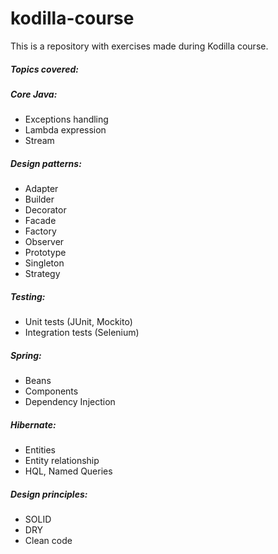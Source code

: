 <h1>  kodilla-course </h1>

This is a repository with exercises made during Kodilla course.

<h5> Topics covered: </h5>

<h5> Core Java: </h5>

* Exceptions handling
* Lambda expression
* Stream

<h5>Design patterns: </h5>

* Adapter
* Builder
* Decorator
* Facade
* Factory
* Observer
* Prototype
* Singleton
* Strategy

<h5>Testing:</h5>

* Unit tests (JUnit, Mockito)
* Integration tests (Selenium)

<h5> Spring: </h5>

* Beans
* Components
* Dependency Injection

<h5> Hibernate: </h5>

* Entities
* Entity relationship
* HQL, Named Queries

<h5> Design principles: </h5>

* SOLID
* DRY
* Clean code
